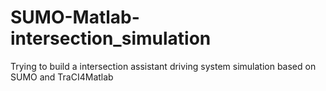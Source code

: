 # SUMO-Matlab-intersection_simulation
Trying to build a intersection assistant driving system simulation based on SUMO and TraCI4Matlab
